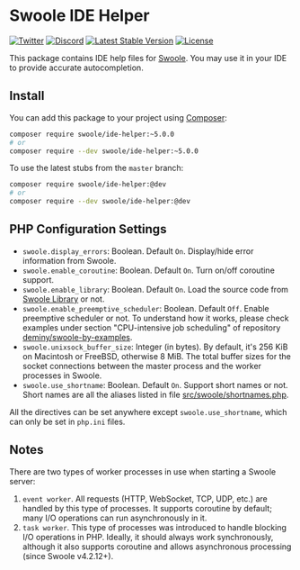 # Swoole IDE Helper

[![Twitter](https://badgen.net/badge/icon/twitter?icon=twitter&label)](https://twitter.com/phpswoole)
[![Discord](https://badgen.net/badge/icon/discord?icon=discord&label)](https://discord.swoole.dev)
[![Latest Stable Version](https://poser.pugx.org/swoole/ide-helper/v/stable.svg)](https://packagist.org/packages/swoole/ide-helper)
[![License](https://poser.pugx.org/swoole/ide-helper/license)](LICENSE)

This package contains IDE help files for [Swoole](https://github.com/swoole/swoole-src). You may use it in your IDE to provide accurate autocompletion. 

## Install

You can add this package to your project using [Composer](https://getcomposer.org):

```bash
composer require swoole/ide-helper:~5.0.0
# or
composer require --dev swoole/ide-helper:~5.0.0
```

To use the latest stubs from the `master` branch:

```bash
composer require swoole/ide-helper:@dev
# or
composer require --dev swoole/ide-helper:@dev
```

## PHP Configuration Settings

* `swoole.display_errors`: Boolean. Default `On`. Display/hide error information from Swoole.
* `swoole.enable_coroutine`: Boolean. Default `On`. Turn on/off coroutine support.
* `swoole.enable_library`: Boolean. Default `On`. Load the source code from [Swoole Library](https://github.com/swoole/library) or not.
* `swoole.enable_preemptive_scheduler`: Boolean. Default `Off`. Enable preemptive scheduler or not. To understand how it works, please check examples under section "CPU-intensive job scheduling" of repository [deminy/swoole-by-examples](https://github.com/deminy/swoole-by-examples).
* `swoole.unixsock_buffer_size`: Integer (in bytes). By default, it's 256 KiB on Macintosh or FreeBSD, otherwise 8 MiB. The total buffer sizes for the socket connections between the master process and the worker processes in Swoole.
* `swoole.use_shortname`: Boolean. Default `On`. Support short names or not. Short names are all the aliases listed in file [src/swoole/shortnames.php](src/swoole/shortnames.php).

All the directives can be set anywhere except `swoole.use_shortname`, which can only be set in `php.ini` files.

## Notes

There are two types of worker processes in use when starting a Swoole server:

1. `event worker`. All requests (HTTP, WebSocket, TCP, UDP, etc.) are handled by this type of processes. It supports coroutine by default; many I/O operations can run asynchronously in it.
2. `task worker`. This type of processes was introduced to handle blocking I/O operations in PHP. Ideally, it should always work synchronously, although it also supports coroutine and allows asynchronous processing (since Swoole v4.2.12+).
